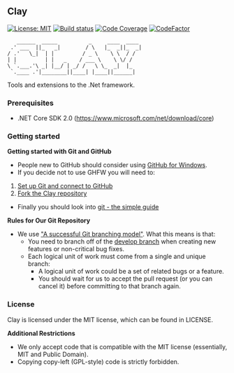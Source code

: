 ## Clay

[![License: MIT](https://img.shields.io/badge/License-MIT-yellow.svg)](https://opensource.org/licenses/MIT)
[![Build status](https://ci.appveyor.com/api/projects/status/nmbe8qjavj0y2ws2?svg=true)](https://ci.appveyor.com/project/k2oss/clay)
[![Code Coverage](https://codecov.io/gh/k2workflow/Clay/coverage.svg)](https://codecov.io/gh/k2workflow/Clay)
[![CodeFactor](https://www.codefactor.io/repository/github/k2workflow/chasm/badge)](https://www.codefactor.io/repository/github/k2workflow/chasm)

```
   ______  _____          _     ____  ____  
 .' ___  ||_   _|        / \   |_  _||_  _| 
/ .'   \_|  | |         / _ \    \ \  / /   
| |         | |   _    / ___ \    \ \/ /    
\ `.___.'\ _| |__/ | _/ /   \ \_  _|  |_    
 `.____ .'|________||____| |____||______| 
```

Tools and extensions to the .Net framework.

### Prerequisites

* .NET Core SDK 2.0 (https://www.microsoft.com/net/download/core)

### Getting started

**Getting started with Git and GitHub**

 * People new to GitHub should consider using [GitHub for Windows](http://windows.github.com/).
 * If you decide not to use GHFW you will need to:
  1. [Set up Git and connect to GitHub](http://help.github.com/win-set-up-git/)
  2. [Fork the Clay repository](http://help.github.com/fork-a-repo/)
 * Finally you should look into [git - the simple guide](http://rogerdudler.github.com/git-guide/)

**Rules for Our Git Repository**

 * We use ["A successful Git branching model"](http://nvie.com/posts/a-successful-git-branching-model/). What this means is that:
   * You need to branch off of the [develop branch](https://github.com/k2workflow/Clay) when creating new features or non-critical bug fixes.
   * Each logical unit of work must come from a single and unique branch:
     * A logical unit of work could be a set of related bugs or a feature.
     * You should wait for us to accept the pull request (or you can cancel it) before committing to that branch again.
     
### License

Clay is licensed under the MIT license, which can be found in LICENSE.

**Additional Restrictions**

 * We only accept code that is compatible with the MIT license (essentially, MIT and Public Domain).
 * Copying copy-left (GPL-style) code is strictly forbidden.
